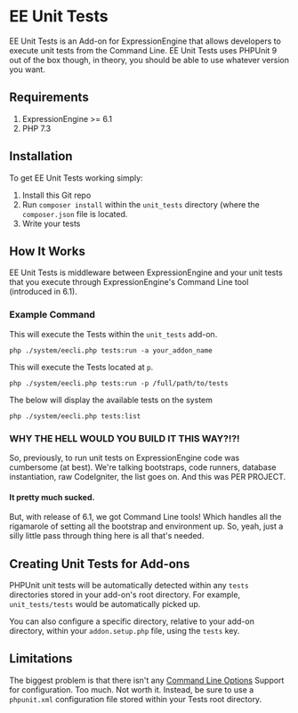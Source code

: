 # EE Unit Tests

EE Unit Tests is an Add-on for ExpressionEngine that allows developers to execute unit tests from the Command Line. EE Unit Tests uses PHPUnit 9 out of the box though, in theory, you should be able to use whatever version you want.

## Requirements

1. ExpressionEngine >= 6.1
2. PHP 7.3 

## Installation
To get EE Unit Tests working simply:

1. Install this Git repo
2. Run `composer install` within the `unit_tests` directory (where the `composer.json` file is located. 
3. Write your tests


## How It Works

EE Unit Tests is middleware between ExpressionEngine and your unit tests that you execute through ExpressionEngine's Command Line tool (introduced in 6.1). 

### Example Command

This will execute the Tests within the `unit_tests` add-on. 

`php ./system/eecli.php tests:run -a your_addon_name`

This will execute the Tests located at `p`. 

`php ./system/eecli.php tests:run -p /full/path/to/tests`

The below will display the available tests on the system

`php ./system/eecli.php tests:list`

### WHY THE HELL WOULD YOU BUILD IT THIS WAY?!?!

So, previously, to run unit tests on ExpressionEngine code was cumbersome (at best). We're talking bootstraps, code runners, database instantiation, raw CodeIgniter, the list goes on. And this was PER PROJECT. 

#### It pretty much sucked. 

But, with release of 6.1, we got Command Line tools! Which handles all the rigamarole of setting all the bootstrap and environment up. So, yeah, just a silly little pass through thing here is all that's needed.

## Creating Unit Tests for Add-ons

PHPUnit unit tests will be automatically detected within any `tests` directories stored in your add-on's root directory. For example, `unit_tests/tests` would be automatically picked up. 

You can also configure a specific directory, relative to your add-on directory, within your `addon.setup.php` file, using the `tests` key. 

## Limitations

The biggest problem is that there isn't any [Command Line Options](https://phpunit.readthedocs.io/en/9.5/textui.html#command-line-options) Support for configuration. Too much. Not worth it. Instead, be sure to use a `phpunit.xml` configuration file stored within your Tests root directory.